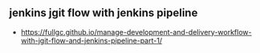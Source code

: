 ## jenkins jgit flow with jenkins pipeline

* https://fullgc.github.io/manage-development-and-delivery-workflow-with-jgit-flow-and-jenkins-pipeline-part-1/
